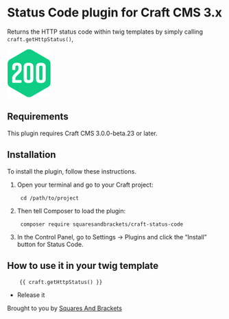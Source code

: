 # Status Code plugin for Craft CMS 3.x

Returns the HTTP status code within twig templates by simply calling `craft.getHttpStatus()`,

![Screenshot](resources/img/plugin-logo.png)

## Requirements

This plugin requires Craft CMS 3.0.0-beta.23 or later.

## Installation

To install the plugin, follow these instructions.

1. Open your terminal and go to your Craft project:

        cd /path/to/project

2. Then tell Composer to load the plugin:

        composer require squaresandbrackets/craft-status-code

3. In the Control Panel, go to Settings → Plugins and click the “Install” button for Status Code.

## How to use it in your twig template

		{{ craft.getHttpStatus() }}


* Release it

Brought to you by [Squares And Brackets](http://squaresandbrackets.com)
